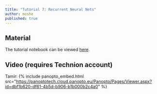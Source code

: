 ```yaml
---
title: "Tutorial 7: Recurrent Neural Nets"
author: moshe
published: true
---
```



## Material

The tutorial notebook can be viewed [here](https://nbviewer.org/github/vistalab-technion/cs236781-tutorials/blob/master/t08-%20RNN/tutorial8-SeqModels.ipynb).

## Video (requires Technion account)

Tamir:
{% include panopto_embed.html src="https://panoptotech.cloud.panopto.eu/Panopto/Pages/Viewer.aspx?id=dbf1b620-df61-4b5d-b906-b1b000b2c4a0" %}
